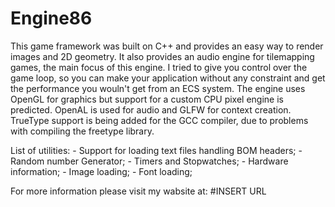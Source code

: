 # Engine86

  This game framework was built on C++ and provides an easy way to render images and 2D geometry. It also provides an audio engine for tilemapping games, the main focus of this engine. I tried to give you control over the game loop, so you can make your application without any constraint and get the performance you wouln't get from an ECS system.
  The engine uses OpenGL for graphics but support for a custom CPU pixel engine is predicted. OpenAL is used for audio and GLFW for context creation. TrueType support is being added for the GCC compiler, due to problems with compiling the freetype library.
  
  List of utilities:
    - Support for loading text files handling BOM headers;
    - Random number Generator;
    - Timers and Stopwatches;
    - Hardware information;
    - Image loading;
    - Font loading;
    
  For more information please visit my wabsite at: 
  #INSERT URL
 
